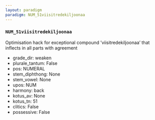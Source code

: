 ```yaml
---
layout: paradigm
paradigm: NUM_51viisitredekiljoonaa
---
```

### ` NUM_51viisitredekiljoonaa `

Optimisation hack for exceptional compound ’viisitredekiljoonaa’ that inflects in all parts with agreement
* grade_dir: weaken
* plurale_tantum: False
* pos: NUMERAL
* stem_diphthong: None
* stem_vowel: None
* upos: NUM
* harmony: back
* kotus_av: None
* kotus_tn: 51
* clitics: False
* possessive: False
